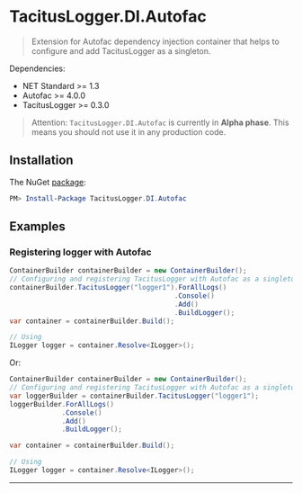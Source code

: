 # TacitusLogger.DI.Autofac

> Extension for Autofac dependency injection container that helps to configure and add TacitusLogger as a singleton.
 
Dependencies:  
* NET Standard >= 1.3  
* Autofac >= 4.0.0  
* TacitusLogger >= 0.3.0  
  
> Attention: `TacitusLogger.DI.Autofac` is currently in **Alpha phase**. This means you should not use it in any production code.

## Installation

The NuGet <a href="https://www.nuget.org/packages/TacitusLogger.DI.Autofac" target="_blank">package</a>:

```powershell
PM> Install-Package TacitusLogger.DI.Autofac
```

## Examples

### Registering logger with Autofac
```cs
ContainerBuilder containerBuilder = new ContainerBuilder();
// Configuring and registering TacitusLogger with Autofac as a singleton
containerBuilder.TacitusLogger("logger1").ForAllLogs()
                                         .Console()
                                         .Add()
                                         .BuildLogger();
var container = containerBuilder.Build();

// Using
ILogger logger = container.Resolve<ILogger>();
```
Or:

```cs
ContainerBuilder containerBuilder = new ContainerBuilder();
// Configuring and registering TacitusLogger with Autofac as a singleton
var loggerBuilder = containerBuilder.TacitusLogger("logger1");
loggerBuilder.ForAllLogs()
             .Console()
             .Add()
             .BuildLogger();

var container = containerBuilder.Build();

// Using
ILogger logger = container.Resolve<ILogger>();
```
---
